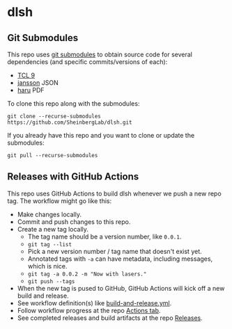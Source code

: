 # dlsh

## Git Submodules

This repo uses [git submodules](https://git-scm.com/book/en/v2/Git-Tools-Submodules) to obtain source code for several dependencies (and specific commits/versions of each):
 - [TCL 9](https://github.com/tcltk/tcl)
 - [jansson](https://github.com/akheron/jansson) JSON
 - [haru](https://github.com/libharu/libharu) PDF

To clone this repo along with the submodules:

``` 
git clone --recurse-submodules https://github.com/SheinbergLab/dlsh.git
```

If you already have this repo and you want to clone or update the submodules:

```
git pull --recurse-submodules
```

## Releases with GitHub Actions

This repo uses GitHub Actions to build dlsh whenever we push a new repo tag.
The workflow might go like this:

 - Make changes locally.
 - Commit and push changes to this repo.
 - Create a new tag locally.
   - The tag name should be a version number, like `0.0.1`.
   - `git tag --list`
   - Pick a new version number / tag name that doesn't exist yet.
   - Annotated tags with `-a` can have metadata, including messages, which is nice.
   - `git tag -a 0.0.2 -m "Now with lasers."`
   - `git push --tags`
 - When the new tag is pused to GitHub, GitHub Actions will kick off a new build and release.
 - See workflow definition(s) like [build-and-release.yml](./.github/workflows/build-and-release.yml).
 - Follow workflow progress at the repo [Actions tab](https://github.com/benjamin-heasly/dlsh/actions).
 - See completed releases and build artifacts at the repo [Releases](https://github.com/benjamin-heasly/dlsh/releases).
